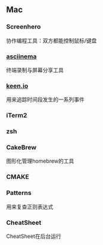 
## Mac

### Screenhero
协作编程工具：双方都能控制鼠标/键盘

### [asciinema](https://asciinema.org)
终端录制与屏幕分享工具

### [keen.io](https://keen.io)
用来追踪时间段发生的一系列事件

### iTerm2

### zsh

### CakeBrew
图形化管理homebrew的工具

### CMAKE

### Patterns
用来复查正则表达式

### CheatSheet
CheatSheet在后台运行



